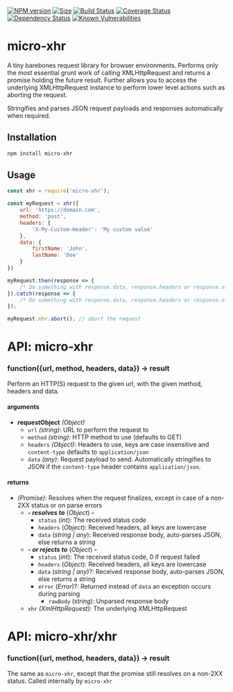 [![NPM version](https://img.shields.io/npm/v/micro-xhr.svg?style=flat)](https://www.npmjs.org/package/micro-xhr)
[![Size](https://badgen.net/bundlephobia/minzip/micro-xhr)](https://bundlephobia.com/result?p=micro-xhr)
[![Build Status](https://travis-ci.com/kasvtv/micro-xhr.svg?branch=master)](https://travis-ci.com/kasvtv/micro-xhr)
[![Coverage Status](https://coveralls.io/repos/github/kasvtv/micro-xhr/badge.svg?branch=master)](https://coveralls.io/github/kasvtv/micro-xhr?branch=master)
[![Dependency Status](https://david-dm.org/dwyl/esta.svg)](https://david-dm.org/dwyl/esta)
[![Known Vulnerabilities](https://snyk.io/test/github/dwyl/hapi-auth-jwt2/badge.svg?targetFile=package.json)](https://snyk.io/test/github/dwyl/hapi-auth-jwt2?targetFile=package.json)

# micro-xhr

A tiny barebones request library for browser environments. Performs only the most essential grunt work of calling XMLHttpRequest and returns a promise holding the future result. Further allows you to access the underlying XMLHttpRequest instance to perform lower level actions such as aborting the request.

Stringifies and parses JSON request payloads and responses automatically when required.

## Installation

```bash
npm install micro-xhr
```

## Usage

```js
const xhr = require('micro-xhr');

const myRequest = xhr({
    url: 'https://domain.com',
    method: 'post',
    headers: {
        'X-My-Custom-Header': 'My custom value'
    },
    data: {
        firstName: 'John',
        lastName: 'Doe'
    }
})

myRequest.then(response => {
    /* Do something with response.data, response.headers or response.status */
}).catch(response => {
    /* Do something with response.data, response.headers or response.status */
});

myRequest.xhr.abort(); // abort the request

```

# API: micro-xhr

### function({url, method, headers, data}) -> result

Perform an HTTP(S) request to the given url, with the given method, headers and data.

#### arguments
- **requestObject** *(Object)*
  - `url` *(string)*: URL to perform the request to
  - `method` *(string)*: HTTP method to use (defaults to GET)
  - `headers` *(Object)*: Headers to use, keys are case insensitive and `content-type` defaults to `application/json`
  - `data` *(any)*: Request payload to send. Automatically stringifies to JSON if the `content-type` header contains `application/json`.

#### returns
- *(Promise)*: Resolves when the request finalizes, except in case of a non-2XX status or on parse errors
  - ***- resolves to*** (*Object*) ***-*** 
    - `status` (*int*): The received status code
    - `headers` (*Object*): Received headers, all keys are lowercase
    - `data` (*string | any*): Received response body, auto-parses JSON, else returns a string
  - ***- or rejects to*** (*Object*) ***-*** 
    - `status` (*int*): The received status code, 0 if request failed
    - `headers` (*Object*): Received headers, all keys are lowercase
    - `data` (*string | any*)?: Received response body, auto-parses JSON, else returns a string
    - `error` (*Error*)?: Returned instead of `data` an exception occurs during parsing
        - `rawBody` (*string*): Unparsed response body
  - `xhr` *(XmlHttpRequest)*: The underlying XMLHttpRequest

# API: micro-xhr/xhr

### function({url, method, headers, data}) -> result

The same as `micro-xhr`, except that the promise still resolves on a non-2XX status. Called internally by `micro-xhr`
